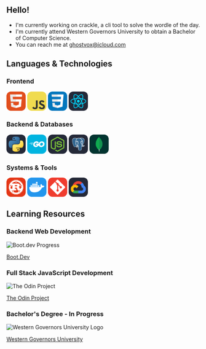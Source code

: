
<!--
**GhostVox/GhostVox** is a ✨ _special_ ✨ repository because its `README.md` (this file) appears on your GitHub profile.
-->
## Hello!
- I'm currently working on crackle, a cli tool to solve the wordle of the day.
- I'm currently attend Western Governors University to obtain a Bachelor of Computer Science.
- You can reach me at ghostvox@icloud.com

## Languages & Technologies

### Frontend
<p align="left">
  <img src="https://github.com/tandpfun/skill-icons/blob/main/icons/HTML.svg" width="50" alt="HTML">
  <img src="https://github.com/tandpfun/skill-icons/blob/main/icons/JavaScript.svg" width="50" alt="JavaScript">
  <img src="https://github.com/tandpfun/skill-icons/blob/main/icons/CSS.svg" width="50" alt="CSS">
  <img src="https://github.com/tandpfun/skill-icons/blob/main/icons/React-Dark.svg" width="50" alt="React">
</p>

### Backend & Databases
<p align="left">
  <img src="https://github.com/tandpfun/skill-icons/blob/main/icons/Python-Dark.svg" width="50" alt="Python">
  <img src="https://github.com/tandpfun/skill-icons/blob/main/icons/GoLang.svg" width="50" alt="Golang">
  <img src="https://github.com/tandpfun/skill-icons/blob/main/icons/NodeJS-Dark.svg" width="50" alt="Node.js">
  <img src="https://github.com/tandpfun/skill-icons/blob/main/icons/PostgreSQL-Dark.svg" width="50" alt="PostgreSQL">
  <img src="https://github.com/tandpfun/skill-icons/blob/main/icons/MongoDB.svg" width="50" alt="MongoDB">
</p>

### Systems & Tools
<p align="left">
  <img src="https://github.com/tandpfun/skill-icons/blob/main/icons/Rust.svg" width="50" alt="Rust">
  <img src="https://github.com/tandpfun/skill-icons/blob/main/icons/Docker.svg" width="50" alt="Docker">
  <img src="https://github.com/tandpfun/skill-icons/blob/main/icons/Git.svg" width="50" alt="Git">
  <img src="https://github.com/tandpfun/skill-icons/blob/main/icons/GCP-Dark.svg" width="50" alt="Google Cloud">
</p>

## Learning Resources

### Backend Web Development
<p align="left">
  <img src="https://api.boot.dev/v1/users/public/12810a83-00ff-4198-b18c-13955b1ec12b/thumbnail" alt="Boot.dev Progress" width="300">
</p>
<a href="https://www.boot.dev">Boot.Dev</a>

### Full Stack JavaScript Development
<p align="left">
  <img src="https://www.theodinproject.com/assets/og-logo-2bdf3a30.png" alt="The Odin Project" width="300">
</p>
<a href="https://www.theodinproject.com/">The Odin Project</a>

### Bachelor's Degree - In Progress
<p align="left">
  <img src="https://upload.wikimedia.org/wikipedia/commons/a/af/WGU-Marketing-logo.png" alt="Western Governors University Logo" width="300">
</p>
<a href="https://www.wgu.edu/">Western Governors University</a>

